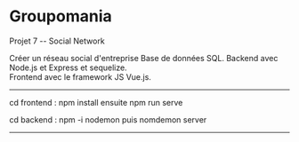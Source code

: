# Groupomania
Projet 7 -- Social Network

Créer un réseau social d'entreprise 
Base de données SQL. 
Backend avec Node.js et Express et sequelize.  
Frontend avec le framework JS Vue.js.

-------------------------------------
cd frontend :
npm install    ensuite 
npm run serve

cd backend : 
npm -i nodemon  puis
nomdemon server

------------------------------------


